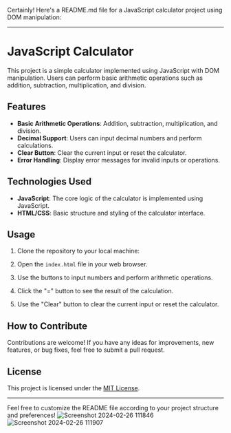 Certainly! Here's a README.md file for a JavaScript calculator project using DOM manipulation:

---

# JavaScript Calculator

This project is a simple calculator implemented using JavaScript with DOM manipulation. Users can perform basic arithmetic operations such as addition, subtraction, multiplication, and division.

## Features

- **Basic Arithmetic Operations**: Addition, subtraction, multiplication, and division.
- **Decimal Support**: Users can input decimal numbers and perform calculations.
- **Clear Button**: Clear the current input or reset the calculator.
- **Error Handling**: Display error messages for invalid inputs or operations.

## Technologies Used

- **JavaScript**: The core logic of the calculator is implemented using JavaScript.
- **HTML/CSS**: Basic structure and styling of the calculator interface.

## Usage

1. Clone the repository to your local machine:

2. Open the `index.html` file in your web browser.

3. Use the buttons to input numbers and perform arithmetic operations.

4. Click the "=" button to see the result of the calculation.

5. Use the "Clear" button to clear the current input or reset the calculator.

## How to Contribute

Contributions are welcome! If you have any ideas for improvements, new features, or bug fixes, feel free to submit a pull request.

## License

This project is licensed under the [MIT License](LICENSE).

---

Feel free to customize the README file according to your project structure and preferences!
![Screenshot 2024-02-26 111846](https://github.com/Prathwalker/Calculator-only-JS/assets/129682086/76590fc4-8f0a-41a9-9df3-3055217c7e99)
![Screenshot 2024-02-26 111907](https://github.com/Prathwalker/Calculator-only-JS/assets/129682086/126cc0d2-0496-4cda-86ca-19a5c25cd74a)
